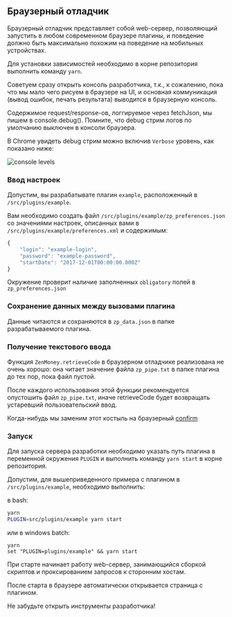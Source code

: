 ## Браузерный отладчик

Браузерный отладчик представляет собой web-сервер, позволяющий запустить в любом современном браузере плагины, и поведение должно быть максимально похожим на поведение на мобильных устройствах.

Для установки зависимостей необходимо в корне репозитория выполнить команду `yarn`.

Советуем сразу открыть консоль разработчика, т.к., к сожалению, пока что мы мало чего рисуем в браузере на UI, и основная коммуникация (вывод ошибок, печать результата) выводится в браузерную консоль.

Содержимое request/response-ов, логгируемое через fetchJson, мы пишем в console.debug(). Помните, что debug стрим логов по умолчанию выключен в консоли браузера.

В Chrome увидеть debug стрим можно включив `Verbose` уровень, как показано ниже:

![console levels](console-levels.png)

### Ввод настроек

Допустим, вы разрабатывате плагин `example`, расположенный в `/src/plugins/example`.

Вам необходимо создать файл `/src/plugins/example/zp_preferences.json` со значениями настроек, описанных вами в `/src/plugins/example/preferences.xml` и содержимым:

```javascript
{
    "login": "example-login",
    "password": "example-password",
    "startDate": "2017-12-01T00:00:00.000Z"
}
```

Окружение проверит наличие заполненных `obligatory` полей в `zp_preferences.json`

### Сохранение данных между вызовами плагина

Данные читаются и сохраняются в `zp_data.json` в папке разрабатываемого плагина.

### Получение текстового ввода

Функция `ZenMoney.retrieveCode` в браузерном отладчике реализована не очень хорошо: она читает значение файла `zp_pipe.txt` в папке плагина до тех пор, пока файл пустой.

После каждого использования этой функции рекомендуется опустошить файл `zp_pipe.txt`, иначе retrieveCode будет возвращать устаревший пользовательский ввод.

Когда-нибудь мы заменим этот костыль на браузерный [confirm](https://developer.mozilla.org/en-US/docs/Web/API/Window/confirm)

### Запуск

Для запуска сервера разработки необходимо указать путь плагина в переменной окружения `PLUGIN` и выполнить команду `yarn start` в корне репозитория.

Допустим, для вышеприведенного примера с плагином в `/src/plugins/example`, необходимо выполнить:

в bash:

```bash
yarn
PLUGIN=src/plugins/example yarn start
```

или в windows batch:

```
yarn
set "PLUGIN=plugins/example" && yarn start
```

При старте начинает работу web-сервер, занимающийся сборкой скриптов и проксированием запросов к сторонним хостам.

После старта в браузере автоматически открывается страница с плагином.

Не забудьте открыть инструменты разработчика!
